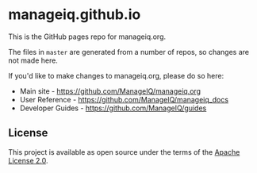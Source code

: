 # manageiq.github.io

This is the GitHub pages repo for manageiq.org.

The files in `master` are generated from a number of repos, so changes are not made here.

If you'd like to make changes to manageiq.org, please do so here:

- Main site - https://github.com/ManageIQ/manageiq.org
- User Reference - https://github.com/ManageIQ/manageiq_docs
- Developer Guides - https://github.com/ManageIQ/guides

## License

This project is available as open source under the terms of the [Apache License 2.0](http://www.apache.org/licenses/LICENSE-2.0).
